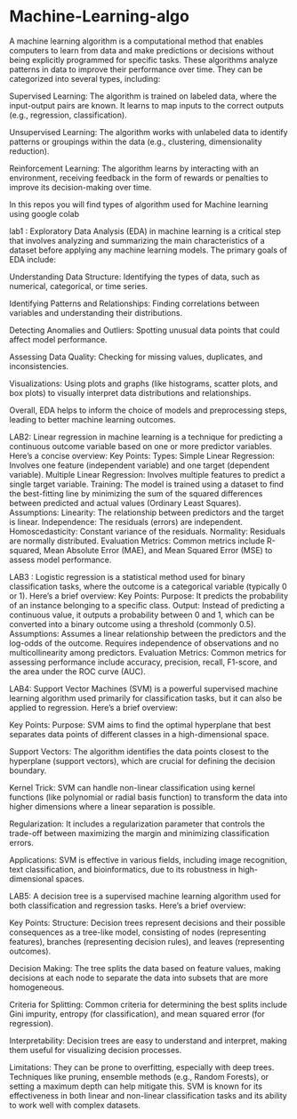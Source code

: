 # Machine-Learning-algo
A machine learning algorithm is a computational method that enables computers to learn from data and make predictions or decisions without being explicitly programmed for specific tasks. These algorithms analyze patterns in data to improve their performance over time. They can be categorized into several types, including:

Supervised Learning: The algorithm is trained on labeled data, where the input-output pairs are known. It learns to map inputs to the correct outputs (e.g., regression, classification).

Unsupervised Learning: The algorithm works with unlabeled data to identify patterns or groupings within the data (e.g., clustering, dimensionality reduction).

Reinforcement Learning: The algorithm learns by interacting with an environment, receiving feedback in the form of rewards or penalties to improve its decision-making over time.

In this repos you will find types of algorithm used for Machine learning using google colab




lab1 : 
Exploratory Data Analysis (EDA) in machine learning is a critical step that involves analyzing and summarizing the main characteristics of a dataset before applying any machine learning models. The primary goals of EDA include:

Understanding Data Structure: Identifying the types of data, such as numerical, categorical, or time series.

Identifying Patterns and Relationships: Finding correlations between variables and understanding their distributions.

Detecting Anomalies and Outliers: Spotting unusual data points that could affect model performance.

Assessing Data Quality: Checking for missing values, duplicates, and inconsistencies.

Visualizations: Using plots and graphs (like histograms, scatter plots, and box plots) to visually interpret data distributions and relationships.

Overall, EDA helps to inform the choice of models and preprocessing steps, leading to better machine learning outcomes. 




LAB2: 
Linear regression in machine learning is a technique for predicting a continuous outcome variable based on one or more predictor variables. Here’s a concise overview:
Key Points:
Types:
Simple Linear Regression: Involves one feature (independent variable) and one target (dependent variable).
Multiple Linear Regression: Involves multiple features to predict a single target variable.
Training: The model is trained using a dataset to find the best-fitting line by minimizing the sum of the squared differences between predicted and actual values (Ordinary Least Squares).
Assumptions:
Linearity: The relationship between predictors and the target is linear.
Independence: The residuals (errors) are independent.
Homoscedasticity: Constant variance of the residuals.
Normality: Residuals are normally distributed.
Evaluation Metrics: Common metrics include R-squared, Mean Absolute Error (MAE), and Mean Squared Error (MSE) to assess model performance.


LAB3 :
Logistic regression is a statistical method used for binary classification tasks, where the outcome is a categorical variable (typically 0 or 1). Here’s a brief overview:
Key Points:
Purpose: It predicts the probability of an instance belonging to a specific class.
Output: Instead of predicting a continuous value, it outputs a probability between 0 and 1, which can be converted into a binary outcome using a threshold (commonly 0.5).
Assumptions:
Assumes a linear relationship between the predictors and the log-odds of the outcome.
Requires independence of observations and no multicollinearity among predictors.
Evaluation Metrics: Common metrics for assessing performance include accuracy, precision, recall, F1-score, and the area under the ROC curve (AUC).




LAB4:
Support Vector Machines (SVM) is a powerful supervised machine learning algorithm used primarily for classification tasks, but it can also be applied to regression. Here’s a brief overview:

Key Points:
Purpose: SVM aims to find the optimal hyperplane that best separates data points of different classes in a high-dimensional space.

Support Vectors: The algorithm identifies the data points closest to the hyperplane (support vectors), which are crucial for defining the decision boundary.

Kernel Trick: SVM can handle non-linear classification using kernel functions (like polynomial or radial basis function) to transform the data into higher dimensions where a linear separation is possible.

Regularization: It includes a regularization parameter that controls the trade-off between maximizing the margin and minimizing classification errors.

Applications: SVM is effective in various fields, including image recognition, text classification, and bioinformatics, due to its robustness in high-dimensional spaces.




LAB5:
A decision tree is a supervised machine learning algorithm used for both classification and regression tasks. Here’s a brief overview:

Key Points:
Structure: Decision trees represent decisions and their possible consequences as a tree-like model, consisting of nodes (representing features), branches (representing decision rules), and leaves (representing outcomes).

Decision Making: The tree splits the data based on feature values, making decisions at each node to separate the data into subsets that are more homogeneous.

Criteria for Splitting: Common criteria for determining the best splits include Gini impurity, entropy (for classification), and mean squared error (for regression).

Interpretability: Decision trees are easy to understand and interpret, making them useful for visualizing decision processes.

Limitations: They can be prone to overfitting, especially with deep trees. Techniques like pruning, ensemble methods (e.g., Random Forests), or setting a maximum depth can help mitigate this.
SVM is known for its effectiveness in both linear and non-linear classification tasks and its ability to work well with complex datasets.
